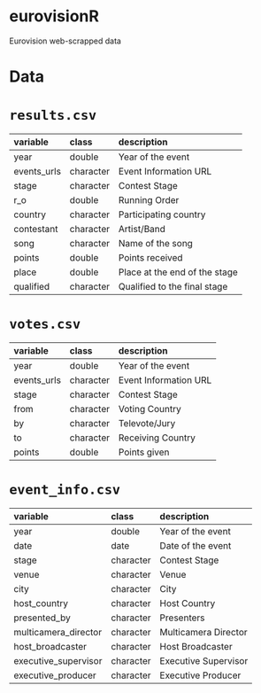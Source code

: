 # eurovisionR

Eurovision web-scrapped data

# Data

# `results.csv`

|variable          |class     |description |
|:-----------------|:---------|:-----------|
|year                 |double     | Year of the event |
|events_urls          |character  | Event Information URL |
|stage                |character  | Contest Stage |
|r_o                  |double     | Running Order |
|country              |character  | Participating country |
|contestant           |character  | Artist/Band |
|song                 |character  | Name of the song |
|points               |double     | Points received |
|place                |double     | Place at the end of the stage |
|qualified            |character  | Qualified to the final stage |


# `votes.csv`

|variable          |class     |description |
|:-----------------|:---------|:-----------|
|year                 |double     | Year of the event |
|events_urls          |character  | Event Information URL |
|stage                |character  | Contest Stage |
|from                 |character  | Voting Country |
|by                   |character  | Televote/Jury |
|to                   |character  | Receiving Country |
|points               |double     | Points given |

# `event_info.csv`

|variable          |class     |description |
|:-----------------|:---------|:-----------|
|year                 |double     | Year of the event |
|date                 |date       | Date of the event |
|stage                |character  | Contest Stage |
|venue                |character  | Venue |
|city                 |character  | City |
|host_country         |character  | Host Country |
|presented_by         |character  | Presenters |
|multicamera_director |character  | Multicamera Director |
|host_broadcaster     |character  | Host Broadcaster |
|executive_supervisor |character  | Executive Supervisor |
|executive_producer   |character  | Executive Producer |

